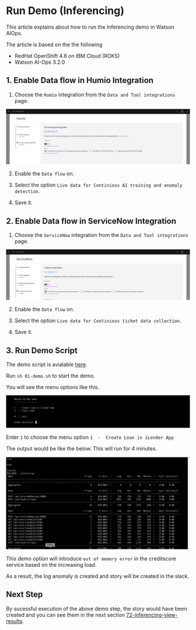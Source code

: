 # Run Demo (Inferencing)

This article explains about how to run the Inferencing demo in Watson AIOps.

The article is based on the the following

- RedHat OpenShift 4.8 on IBM Cloud (ROKS)
- Watson AI-Ops 3.2.0

## 1. Enable Data flow in Humio Integration

1. Choose the `Humio` integration from the `Data and Tool integrations` page.

![ServiceNow Integration](./images/image1.png)

2. Enable the `Data flow` on.

3. Select the option `Live data for Continious AI training and anomaly detection`.

4. Save it.

## 2. Enable Data flow in ServiceNow Integration

1. Choose the `ServiceNow` integration from the `Data and Tool integrations` page.

![ServiceNow Integration](./images/image2.png)

2. Enable the `Data flow` on.

3. Select the option `Live data for Continious ticket data collection`.

4. Save it.

## 3. Run Demo Script

The demo script is avialable [here](./10-demo-script). 

Run `sh 01-demo.sh` to start the demo.

You will see the menu options like this.

![Menu](./images/image3.png)

Enter `1` to choose the menu option `1  -  Create Loan in iLender App`

The output would be like the below. This will run for 4 minutes.

![Menu](./images/image4.png)

This demo option will introduce `out of memory error` in the creditscore service based on the increasing load. 

As a result, the log anomaly is created and story will be created in the slack.  

## Next Step

By sucessful execution of the above demo step, the story would have been created and you can see them in the next section [72-inferencing-view-results](./72-inferencing-view-results).
